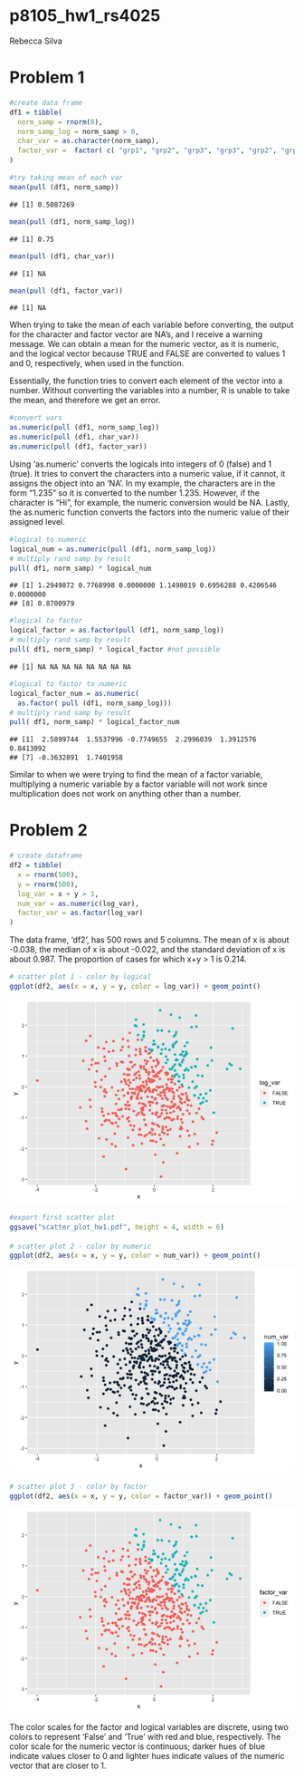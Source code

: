 p8105\_hw1\_rs4025
================
Rebecca Silva

# Problem 1

``` r
#create data frame
df1 = tibble(
  norm_samp = rnorm(8),
  norm_samp_log = norm_samp > 0,
  char_var = as.character(norm_samp), 
  factor_var =  factor( c( "grp1", "grp2", "grp3", "grp3", "grp2", "grp1", "grp2", "grp3" ))
)
```

``` r
#try taking mean of each var
mean(pull (df1, norm_samp))
```

    ## [1] 0.5087269

``` r
mean(pull (df1, norm_samp_log))
```

    ## [1] 0.75

``` r
mean(pull (df1, char_var))
```

    ## [1] NA

``` r
mean(pull (df1, factor_var))
```

    ## [1] NA

When trying to take the mean of each variable before converting, the
output for the character and factor vector are NA’s, and I receive a
warning message. We can obtain a mean for the numeric vector, as it is
numeric, and the logical vector because TRUE and FALSE are converted to
values 1 and 0, respectively, when used in the function.

Essentially, the function tries to convert each element of the vector
into a number. Without converting the variables into a number, R is
unable to take the mean, and therefore we get an error.

``` r
#convert vars 
as.numeric(pull (df1, norm_samp_log))
as.numeric(pull (df1, char_var))
as.numeric(pull (df1, factor_var))
```

Using ‘as.numeric’ converts the logicals into integers of 0 (false) and
1 (true). It tries to convert the characters into a numeric value, if it
cannot, it assigns the object into an ‘NA’. In my example, the
characters are in the form “1.235” so it is converted to the number
1.235. However, if the character is “Hi”, for example, the numeric
conversion would be NA. Lastly, the as.numeric function converts the
factors into the numeric value of their assigned level.

``` r
#logical to numeric
logical_num = as.numeric(pull (df1, norm_samp_log))
# multiply rand samp by result
pull( df1, norm_samp) * logical_num
```

    ## [1] 1.2949872 0.7768998 0.0000000 1.1498019 0.6956288 0.4206546 0.0000000
    ## [8] 0.8700979

``` r
#logical to factor
logical_factor = as.factor(pull (df1, norm_samp_log))
# multiply rand samp by result
pull( df1, norm_samp) * logical_factor #not possible
```

    ## [1] NA NA NA NA NA NA NA NA

``` r
#logical to factor to numeric
logical_factor_num = as.numeric( 
  as.factor( pull (df1, norm_samp_log)))
# multiply rand samp by result
pull( df1, norm_samp) * logical_factor_num
```

    ## [1]  2.5899744  1.5537996 -0.7749655  2.2996039  1.3912576  0.8413092
    ## [7] -0.3632891  1.7401958

Similar to when we were trying to find the mean of a factor variable,
multiplying a numeric variable by a factor variable will not work since
multiplication does not work on anything other than a number.

# Problem 2

``` r
# create dataframe
df2 = tibble(
  x = rnorm(500),
  y = rnorm(500),
  log_var = x + y > 1, 
  num_var = as.numeric(log_var),
  factor_var = as.factor(log_var)
)
```

The data frame, ‘df2’, has 500 rows and 5 columns. The mean of x is
about -0.038, the median of x is about -0.022, and the standard
deviation of x is about 0.987. The proportion of cases for which x+y \>
1 is 0.214.

``` r
# scatter plot 1 - color by logical 
ggplot(df2, aes(x = x, y = y, color = log_var)) + geom_point()
```

![](p8105_hw1_rs4025_files/figure-gfm/unnamed-chunk-5-1.png)<!-- -->

``` r
#export first scatter plot
ggsave("scatter_plot_hw1.pdf", height = 4, width = 6) 

# scatter plot 2 - color by numeric 
ggplot(df2, aes(x = x, y = y, color = num_var)) + geom_point()
```

![](p8105_hw1_rs4025_files/figure-gfm/unnamed-chunk-5-2.png)<!-- -->

``` r
# scatter plot 3 - color by factor 
ggplot(df2, aes(x = x, y = y, color = factor_var)) + geom_point()
```

![](p8105_hw1_rs4025_files/figure-gfm/unnamed-chunk-5-3.png)<!-- -->

The color scales for the factor and logical variables are discrete,
using two colors to represent ‘False’ and ‘True’ with red and blue,
respectively. The color scale for the numeric vector is continuous;
darker hues of blue indicate values closer to 0 and lighter hues
indicate values of the numeric vector that are closer to 1.

